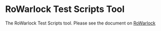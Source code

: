 # RoWarlock Test Scripts Tool
The RoWarlock Test Scripts tool. Please see the document on [RoWarlock](https://github.com/Fengtao1314520/RoWarlock)